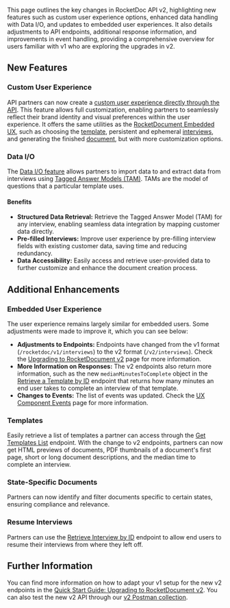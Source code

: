 This page outlines the key changes in RocketDoc API v2, highlighting new features such as custom user experience options, enhanced data handling with Data I/O, and updates to embedded user experiences. It also details adjustments to API endpoints, additional response information, and improvements in event handling, providing a comprehensive overview for users familiar with v1 who are exploring the upgrades in v2.

## New Features

### Custom User Experience

API partners can now create a [custom user experience directly through the API](pages/rocket-document-v2-build-your-own-ui). This feature allows full customization, enabling partners to seamlessly reflect their brand identity and visual preferences within the user experience. It offers the same utilities as the [RocketDocument Embedded UX](/pages/glossary), such as choosing the [template](/pages/glossary), persistent and ephemeral [interviews](/pages/glossary), and generating the finished [document](/pages/glossary), but with more customization options.

### Data I/O

The [Data I/O feature](pages/data-i-o-addon-feature-integration) allows partners to import data to and extract data from interviews using [Tagged Answer Models (TAM)](/pages/glossary). TAMs are the model of questions that a particular template uses.

#### Benefits

- **Structured Data Retrieval:** Retrieve the Tagged Answer Model (TAM) for any interview, enabling seamless data integration by mapping customer data directly.
- **Pre-filled Interviews:** Improve user experience by pre-filling interview fields with existing customer data, saving time and reducing redundancy.
- **Data Accessibility:** Easily access and retrieve user-provided data to further customize and enhance the document creation process.

## Additional Enhancements

### Embedded User Experience
The user experience remains largely similar for embedded users. Some adjustments were made to improve it, which you can see below:
- **Adjustments to Endpoints:** Endpoints have changed from the v1 format (`/rocketdoc/v1/interviews`) to the v2 format (`/v2/interviews`). Check the [Upgrading to RocketDocument v2](pages/upgrading_to_rocketdocument_v2) page for more information.
- **More Information on Responses:** The v2 endpoints also return more information, such as the new `medianMinutesToComplete` object in the [Retrieve a Template by ID](link) endpoint that returns how many minutes an end user takes to complete an interview of that template.
- **Changes to Events:** The list of events was updated. Check the [UX Component Events](pages/ux-component-events) page for more information.

### Templates
Easily retrieve a list of templates a partner can access through the [Get Templates List](link) endpoint. With the change to v2 endpoints, partners can now get HTML previews of documents, PDF thumbnails of a document's first page, short or long document descriptions, and the median time to complete an interview.

### State-Specific Documents
Partners can now identify and filter documents specific to certain states, ensuring compliance and relevance.

### Resume Interviews
Partners can use the [Retrieve Interview by ID](link) endpoint to allow end users to resume their interviews from where they left off.

## Further Information

You can find more information on how to adapt your v1 setup for the new v2 endpoints in the [Quick Start Guide: Upgrading to RocketDocument v2](/upgrading_to_rocketdocument_v2). You can also test the new v2 API through our [v2 Postman collection](link).
